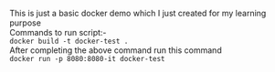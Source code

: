 This is just a basic docker demo which I just created for my learning purpose<br>
Commands to run script:- <br>
``` docker build -t docker-test . ``` <br>
After completing the above command run this command <br>
```docker run -p 8080:8080-it docker-test  ```
